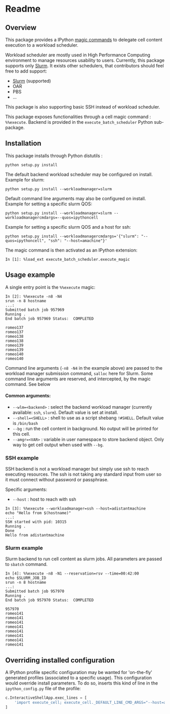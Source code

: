 Readme
======

Overview
--------

This package provides a IPython [magic commands](http://ipython.readthedocs.io/en/stable/interactive/magics.html) to delegate cell content execution to a workload scheduler.

Workload scheduler are mostly used in High Performance Computing environment to manage resources usability to users. Currently, this package supports only [Slurm](http://slurm). It exists other schedulers, that contributors should feel free to add support:

- [Slurm](http://slurm) (supported)
- OAR
- PBS
- ...

This package is also supporting basic SSH instead of workload scheduler.

This package exposes functionalities through a cell magic command : `%%execute`. Backend is provided in the `execute_batch_scheduler` Python sub-package.


Installation
------------

This package installs through Python distutils :

    python setup.py install

The default backend workload scheduler may be configured on install. Example for slurm:

    python setup.py install --workloadmanager=slurm

Default command line arguments may also be configured on install. Example for setting a specific slurm QOS:

    python setup.py install --workloadmanager=slurm --workloadmanagercmdargs=--quos=ipythoncell

Example for setting a specific slurm QOS and a host for ssh:

    python setup.py install --workloadmanagercmdargs='{"slurm": "--quos=ipythoncell", "ssh": "--host=amachine"}'


The magic command is then activated as an IPython extension:

    In [1]: %load_ext execute_batch_scheduler.execute_magic

Usage example
-------------

A single entry point is the `%%execute` magic:

```text
In [2]: %%execute -n8 -N4
srun -n 8 hostname
...:
Submitted batch job 957969
Running .
End batch job 957969 Status:  COMPLETED

romeo137
romeo137
romeo138
romeo138
romeo139
romeo139
romeo140
romeo140
```

Command line arguments (`-n8 -N4` in the example above) are passed to the workload manager submission command, `salloc` here for Slurm. Some command line arguments are reserved, and intercepted, by the magic command. See below

#### Common arguments:

- `--wlm=<backend>` : select the backend workload manager (currently available: `ssh`, `slurm`). Default value is set at install.
- `--shell=<SHELL>` : shell to use as a script shebang `!#SHELL`. Default value is `/bin/bash`
- `--bg` : run the cell content in background. No output will be printed for this cell.
- `--amgr=<VAR>` : variable in user namespace to store backend object. Only way to get cell output when used with `--bg`.


### SSH example

SSH backend is not a workload manager but simply use ssh to reach executing resources. The ssh is not taking any standard input from user so it must connect without password or passphrase.

Specific arguments:

- `--host` : host to reach with ssh

```text
In [3]: %%execute --workloadmanager=ssh --host=adistantmachine
echo "Hello from $(hostname)"
...:
SSH started with pid: 10315
Running .
Done
Hello from adistantmachine
```


### Slurm example

Slurm backend to run cell content as slurm jobs. All parameters are passed to `sbatch` command.


```text
In [4]: %%execute -n8 -N1 --reservation=rsv --time=00:42:00
echo $SLURM_JOB_ID
srun -n 8 hostname
...:
Submitted batch job 957970
Running .
End batch job 957970 Status:  COMPLETED

957970
romeo141
romeo141
romeo141
romeo141
romeo141
romeo141
romeo141
romeo141
```


## Overriding installed configuration

A IPython profile specific configuration may be wanted for 'on-the-fly' generated profiles (associated to a specific usage). This configuration would override install parameters. To do so, inserts this kind of line in the `ipython_config.py` file of the profile:

```python
c.InteractiveShellApp.exec_lines = [
    'import execute_cell; execute_cell._DEFAULT_LINE_CMD_ARGS="--host=amachine"; execute_cell._DEFAULT_MGR="ssh"'
]
```
